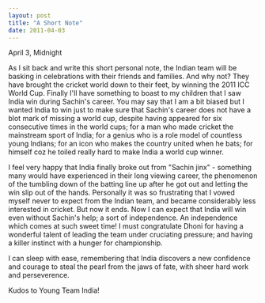 ```yaml
---
layout: post
title: "A Short Note"
date: 2011-04-03
---
```

April 3, Midnight

As I sit back and write this short personal note, the Indian team  will be basking in celebrations with their friends and families. And why  not? They have brought the cricket world down to their feet, by winning  the 2011 ICC World Cup. Finally I'll have something to boast to my  children that I saw India win during Sachin's career. You may say that I  am a bit biased but I wanted India to win just to make sure that  Sachin's career does not have a blot mark of missing a world cup,  despite having appeared for six consecutive times in the world cups; for  a man who made cricket the mainstream sport of India; for a genius who  is a role model of countless young Indians; for an icon who makes the  country united when he bats; for himself coz he toiled really hard to  make India a world cup winner.

I feel very happy that  India finally broke out from "Sachin jinx" - something many would have  experienced in their long viewing career, the phenomenon of the tumbling  down of the batting line up after he got out and letting the win slip  out of the hands. Personally it was so frustrating that I vowed myself  never to expect from the Indian team, and became considerably less  interested in cricket. But now it ends. Now I can expect that India will  win even without Sachin's help; a sort of independence. An independence  which comes at such sweet time! I must congratulate Dhoni for having a  wonderful talent of leading the team under cruciating pressure; and  having a killer instinct with a hunger for championship.

I  can sleep with ease, remembering that India discovers a new confidence  and courage to steal the pearl from the jaws of fate, with sheer hard  work and perseverence.

Kudos to Young Team India!
